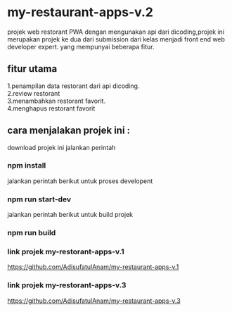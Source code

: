 # my-restaurant-apps-v.2
projek web restorant PWA dengan mengunakan api dari dicoding,projek ini merupakan  projek ke dua dari submission dari kelas menjadi front end web developer expert.
yang mempunyai beberapa fitur.
## fitur utama
1.penampilan data restorant dari api dicoding.<br>
2.review restorant <br>
3.menambahkan restorant favorit.<br>
4.menghapus restorant favorit<br>
## cara menjalakan projek ini : 
download projek ini jalankan perintah 
### npm install
jalankan perintah berikut untuk proses developent
### npm run start-dev
jalankan perintah berikut untuk build projek
### npm run build
### link projek my-restorant-apps-v.1
https://github.com/AdisufatulAnam/my-restaurant-apps-v.1
### link projek my-restorant-apps-v.3
https://github.com/AdisufatulAnam/my-restaurant-apps-v.3


